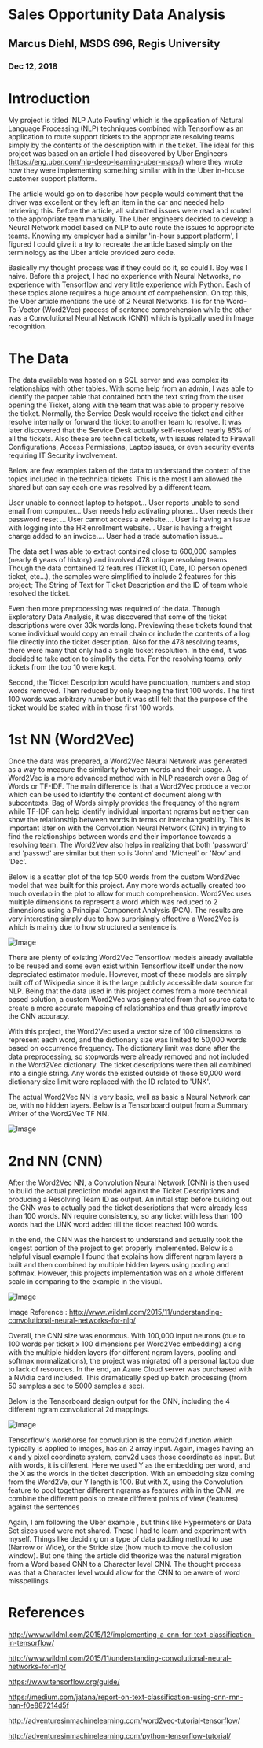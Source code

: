 # Sales Opportunity Data Analysis
##  Marcus Diehl, MSDS 696, Regis University 
### Dec 12, 2018


# Introduction
My project is titled 'NLP Auto Routing' which is the application of Natural Language Processing (NLP) techniques combined with Tensorflow as an application to route support tickets to the appropriate resolving teams simply by the contents of the description with in the ticket.  The ideal for this project was based on an article I had discovered by Uber Engineers (https://eng.uber.com/nlp-deep-learning-uber-maps/) where they wrote how they were implementing something similar with in the Uber in-house customer support platform.  

The article would go on to describe how people would comment that the driver was excellent or they left an item in the car and needed help retrieving this.  Before the article, all submitted issues were read and routed to the appropriate team manually.  The Uber engineers decided to develop a Neural Network model based on NLP to auto route the issues to appropriate teams.    Knowing my employer had a similar 'in-hour support platform', I figured I could give it a try to recreate the article based simply on the terminology as the Uber article provided zero code.    

Basically my thought process was if they could do it, so could I. Boy was I naive.  Before this project, I had no experience with Neural Networks, no experience with Tensorflow and very little experience with Python.   Each of these topics alone requires a huge amount of comprehension.  On top this, the Uber article mentions the use of 2 Neural Networks. 1 is for the Word-To-Vector (Word2Vec) process of sentence comprehension while the other was a Convolutional Neural Network (CNN) which is typically used in Image recognition. 


# The Data
The data available was hosted on a SQL server and was complex its relationships with other tables.  With some help from an admin, I was able to identify the proper table that contained both the text string from the user opening the Ticket, along with the team that was able to properly resolve the ticket.   Normally, the Service Desk would receive the ticket and either resolve internally or forward the ticket to another team to resolve.  It was later discovered that the Service Desk actually self-resolved nearly 85% of all the tickets. Also these are technical tickets, with issues related to Firewall Configurations, Access Permissions, Laptop issues, or even security events requiring IT Security involvement. 

Below are  few examples taken of the data to understand the context of the topics included in the technical tickets.  This is the most I am allowed the shared but can say each one was resolved by a different team. 

User unable to connect laptop to hotspot...
User reports unable to send email from computer...
User needs help activating phone...
User needs their password reset ...
User cannot access a website....
User is having an issue with logging into the HR enrollment website…
User is having a freight charge added to an invoice….
User had a trade automation issue…


The data set I was able to extract contained close to 600,000 samples (nearly 6 years of history) and involved 478 unique resolving teams.  Though the data contained 12 features (Ticket ID, Date, ID person opened ticket, etc…), the samples were simplified to include 2 features for this project; The String of Text for Ticket Description and the ID of team whole resolved the ticket.  

Even then more preprocessing was required of the data.  Through Exploratory Data Analysis, it was discovered that some of the ticket descriptions were over 33k words long.  Previewing these tickets found that some individual would copy an email chain or include the contents of a log file directly into the ticket description.  Also for the 478 resolving teams, there were many that only had a single ticket resolution.   In the end, it was decided to take action to simplify the data.  For the resolving teams,  only tickets from the top 10 were kept.  

Second, the Ticket Description would have punctuation, numbers and stop words removed. Then reduced by only keeping the first 100 words.   The first 100 words was arbitrary number but it was still felt that the purpose of the ticket would be stated with in those first 100 words.  

# 1st NN (Word2Vec)
Once the data was prepared, a Word2Vec Neural Network was generated as a way to measure the similarity between words and their usage.  A Word2Vec is a more advanced method with in NLP research over a Bag of Words or TF-IDF. The main difference is that a Word2Vec produce a vector which can be used to identify the content of document along with subcontexts.  Bag of Words simply provides the frequency of the ngram while TF-IDF can help identify individual important ngrams but neither can show the relationship between words in terms or interchangeability.  This is important later on with the Convolution Neural Network (CNN) in trying to find the relationships between words and their importance towards a resolving team.  The Word2Vev also helps in realizing that both 'password'  and 'passwd' are similar but then so is 'John' and 'Micheal' or 'Nov' and 'Dec'. 

Below is a scatter plot of the top 500 words from the custom Word2Vec model that was built for this project. Any more words actually created too much overlap in the plot to allow for much comprehension. Word2Vec uses multiple dimensions to represent a word which was reduced to 2 dimensions using a Principal Component Analysis (PCA).  The results are very interesting simply due to how surprisingly effective a Word2Vec is which is mainly due to how structured a sentence is.

![Image](/Images/image1.png)

There are plenty of existing Word2Vec Tensorflow models already available to be reused and some even exist within Tensorflow itself under the now depreciated estimator module. However, most of these models are simply built off of Wikipedia since it is the large publicly accessible data source for NLP.  Being that the data used in this project comes from a more technical based solution, a custom Word2Vec was generated from that source data to create a more accurate mapping of relationships and thus greatly improve the CNN accuracy. 

With this project, the Word2Vec used a vector size of 100 dimensions to represent each word, and the dictionary size was limited to 50,000 words based on occurrence frequency.  The dictionary limit was done after the data preprocessing, so stopwords were already removed and not included in the Word2Vec dictionary.   The ticket descriptions were then all combined  into a single string.  Any words the existed outside of those 50,000  word dictionary size limit were replaced with the ID related to 'UNK'.   

The actual Word2Vec NN is very basic, well as basic a Neural Network can be, with no hidden layers.    Below is a Tensorboard output from a Summary Writer of the Word2Vec TF NN.

![Image](/Images/image2.png)

# 2nd NN (CNN)
After the Word2Vec NN, a Convolution Neural Network (CNN) is then used to build the actual prediction model against the Ticket Descriptions and producing a Resolving Team ID as output.   An initial step before building out the CNN was to actually pad the ticket descriptions that were already less than 100 words.  NN require consistency, so any ticket with less than 100 words had the UNK word added till the ticket reached 100 words.

In the end, the CNN was the hardest to understand and actually took the longest portion of the project to get properly implemented.  Below is a helpful visual example I found that explains how different ngram layers a built and then combined by multiple hidden layers using pooling and softmax.   However, this projects implementation was on a whole different scale in comparing to the example in the visual.

![Image](/Images/image3.png)

Image Reference : http://www.wildml.com/2015/11/understanding-convolutional-neural-networks-for-nlp/

Overall, the CNN size was enormous. With 100,000 input neurons (due to 100 words per ticket x 100 dimensions per Word2Vec embedding) along with the multiple hidden layers (for different ngram layers, pooling and softmax normalizations), the project was migrated off a personal laptop due to lack of resources.   In the end, an Azure Cloud server was purchased with a NVidia card included. This dramatically sped up batch processing (from 50 samples a sec to 5000 samples a sec). 

Below is the Tensorboard design output for the CNN, including the 4 different ngram convolutional 2d mappings.

![Image](/Images/image4.png)

Tensorflow's workhorse for convolution is the conv2d function which typically is applied to images, has an 2 array input.  Again, images having an x and y pixel coordinate system, conv2d uses those coordinate as input.   But with words, it is different.  Here we used Y as the embedding per word, and the X as the words in the ticket description.   With an embedding size coming from the Word2Ve, our Y length is 100.    But with X, using the Convolution feature to pool together different ngrams as features with in the CNN, we combine the different pools to create different points of view (features) against the sentences . 



Again, I am following the Uber example , but think like Hypermeters or Data Set sizes used were not shared.  These I had to learn and experiment with myself.  Things like deciding on a type of data padding method to use (Narrow or Wide), or the Stride size (how much to move the collusion window).  But one thing the article did theorize was the natural migration from a Word based CNN to a Character level CNN.  The thought process was that a Character level would allow for the CNN to be aware of word misspellings.

# References
http://www.wildml.com/2015/12/implementing-a-cnn-for-text-classification-in-tensorflow/

http://www.wildml.com/2015/11/understanding-convolutional-neural-networks-for-nlp/

https://www.tensorflow.org/guide/

https://medium.com/jatana/report-on-text-classification-using-cnn-rnn-han-f0e887214d5f

http://adventuresinmachinelearning.com/word2vec-tutorial-tensorflow/

http://adventuresinmachinelearning.com/python-tensorflow-tutorial/


